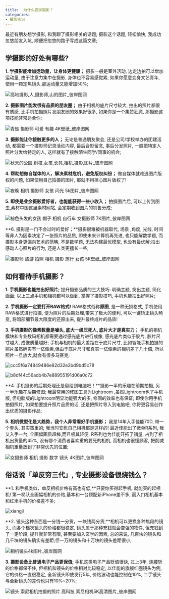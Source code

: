 ```yaml
---
title:  为什么要学摄影？
categories:
- 摄影笔记
---
```


最近有朋友想学摄影, 和我聊了摄影相关的话题; 摄影这个话题, 轻松愉快, 我成功忽悠朋友入坑, 顺便把忽悠的路子写成这篇文章;

## 学摄影的好处有哪些?

**1. 学摄影能增加运动量，让身体更健康；** 摄影一般是室外活动, 边走边拍可以增加运动量, 由于注意力集中在摄影, 身体也不容易感觉累;  如果你愿意变身文艺青年, 使用一颗定焦镜头,那运动量又能增加50%; 



![高地摄影,人,摄影师,山的图片_彼岸图网](https://cdn.fangyuanxiaozhan.com/assets/1694245988079hK4MCEeK.jpeg)

**2. 摄影图片能发很有品质的朋友圈；** 由于相机的底片尺寸较大, 拍出的照片都很有质感,  比手机拍摄照片发朋友圈的效果好很多, 如果你是一个集赞狂魔, 那摄影这项技能非常适合你;

![青蛙 摄影师 可爱 有趣 4K壁纸_彼岸图网](https://cdn.fangyuanxiaozhan.com/assets/16942459907665x2Ctn15.jpeg)

**3. 摄影能让你接触更多的人；** 无论是普通朋友聚会, 还是公司/学校举办的团建活动, 都需要一个摄影师记录活动内容, 最后合影留念, 事后分发照片, 一般把特定人照片分发给特定的人, 这样就有了接触陌生同学/同事的机会;

![秋天的公园,树枝,女孩,长凳,相机,摄影,图片_彼岸图网](https://cdn.fangyuanxiaozhan.com/assets/1694245991373RxcrnJTQ.jpeg)

**4. 帮助想做自媒体的人，解决素材危机，避免版权纠纷；** 做自媒体就难逃图片版权的问题, 如果使用自己拍摄的图片, 那就不用担心图片版权了!



![夜晚 相机 摄影师 女孩 闪光 5k图片_彼岸图网](https://cdn.fangyuanxiaozhan.com/assets/1694245998362WHZYtikt.jpeg)

**5. 即使是业余摄影爱好者，也能能获得一些小收入；** 拍摄图片后, 可以上传到图虫,素材中国这里素材网站, 会定期收到图片的销售分成;



![棕色头发的女孩 帽子 相机 自行车 女摄影师 7K图片_彼岸图网](https://cdn.fangyuanxiaozhan.com/assets/1694246002550C1krf1rt.jpeg)

**6. 摄影是一门不会过时的爱好；**摄影很难被机器取代, 场景 ,角度, 光线, 时间等非人为因素决定了一张照片的品质, 即使未来计算机再先进, 也只能解数学题, 而摄影本身更偏向艺术的范畴, 不是数学题, 无法构建最优模型, 也没有最优解;拍出感动人心照片的行为, 还是人类更擅长一些;

![摄影师 旅游 拍照 相机 摄影 旅行 女孩 5K壁纸_彼岸图网](https://cdn.fangyuanxiaozhan.com/assets/1694246004190DW8cdf1B.jpeg)


## 如何看待手机摄影？

**1. 手机摄影也能拍出好照片;** 提升摄影品质的三大技巧: 明确主题, 突出主题, 简化画面; 以上三点手机和相机都可以做到, 掌握了摄影技巧, 手机也能拍出好照片;

**2. 手机摄影一定要打开RAW格式!** RAW格式俗称**原图**, 是一种无损格式, 手机使用RAW格式进行拍摄, 便为照片的后期处理,带来了极大的便利, 可以一键矫正镜头畸变, 将暗部细节最大限度的还原出来, 提升最终成片的品质!

**3. 手机摄影的像素数量是噱头, 底大一级压死人, 底片大才是真实力；** 手机的相机模块和专业数码相机都需要通过感光底片进行成像, 感光底片类似于胶片, 胶片尺寸越大, 成像质量越好; 手机与相机的最大差距在于底片尺寸, 比如智能手机拍摄的照片虽然确实有一亿像素,但由于底片尺寸和真实一亿像素的相机差了几十倍, 所以照片一旦放大,就会有很多马赛克;

![ccc5f6a74849486e82d32e2bd9bd5c78](https://cdn.fangyuanxiaozhan.com/assets/1694246004283GZ8P7P6t.jpeg)





![b8df44c56adb4b7e88955191d06a0c72](https://cdn.fangyuanxiaozhan.com/assets/1694246005912YEjB45XF.jpeg)



**4. 手机摄影的后期处理还是留给到电脑吧！**摄影一半的乐趣在前期拍摄, 另一半乐趣在后期修图; 我最常用的修图工具为Lightroom ,虽然Lightroom也了手机版, 但电脑版的Lightroom明显功能强大的多, 修图的效率也有保证; 即使你用手机拍摄照片, 如果想要提升照片品质的话, 还是把照片导入到电脑吧, 你将更容易创作出优质的摄影作品;

**5. 相机微型化是大趋势，我个人非常看好手机摄影；** 我是14年入手佳能70D, 带一个套头, 其实蛮重的; 我当时安慰自己相机都是这样的! 最近佳能出了微单R系列, 我又入手一台, 全画幅画质超棒,而且极其轻便, R系列也为佳能开拓了销量, 占到了相机出货量的45%, 没有哪个消费者喜欢重的要死的相机, 而相机也很懂顾客, 把削减相机重量放到了非常优先的位置;

![女摄影师 相机 摄影 数字 镜头 4K图片_彼岸图网](https://cdn.fangyuanxiaozhan.com/assets/1694246010419BTZ0Qpmn.jpeg)



## 俗话说「单反穷三代」, 专业摄影设备很烧钱么？ 

**1. 和手机类似，单反相机价格有高也有低;**只要你买得起手机, 就能买的起相机! 第一梯队全画幅相机的价格,基本和一台顶配新iPhone差不多, 而入门相机基本和红米手机的价格差不多; 



![xiangji](https://cdn.fangyuanxiaozhan.com/assets/1694246013120jMGH1kwR.jpeg)



**2. 镜头这种东西是一分钱一分货，一块钱两分货;**相机可以更换各种焦段的镜头, 而各个档次镜头的价格都很稳定, 镜头属于那种充钱就会变强的物件, 但充钱到了一定阶段, 提升就非常有限, 甚至要加入玄学的因素, 总的来说, 几百块的镜头和几千块的镜头确实有差距;但一万的镜头和十万块的镜头差距很小;



![相机镜头4k图片_彼岸图网](https://cdn.fangyuanxiaozhan.com/assets/16942460140670SM4fSAW.jpeg)





**3. 摄影设备比普通电子产品更保值;** 手机这类电子产品贬值很快, 过上3年, 连腰斩的价格都保不住, 但相机和镜头的价格相对比较稳定, 以佳能的旗舰红圈镜头为例, 它的价格一直很稳定, 全新镜头即使发行5年, 价格波动也能控制在10%, 二手镜头与全新镜头的差价也只有10%~20%;





![镜头 索尼相机拍摄的照片 高科技 索尼相机5K高清图片_彼岸图网](https://cdn.fangyuanxiaozhan.com/assets/16942460171144sBhsPCT.jpeg)